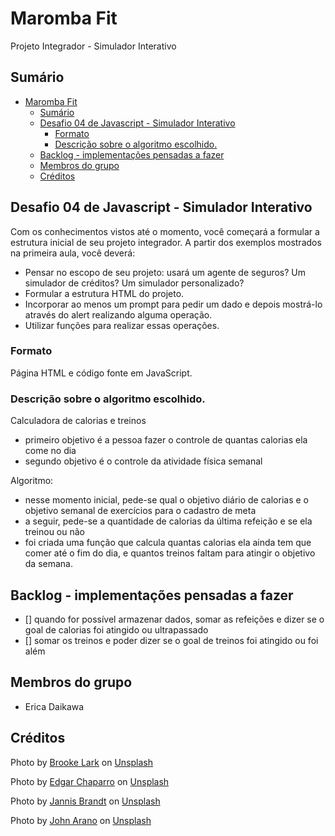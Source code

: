 # Maromba Fit
Projeto Integrador - Simulador Interativo

## Sumário
- [Maromba Fit](#maromba-fit)
  - [Sumário](#sumário)
  - [Desafio 04 de Javascript - Simulador Interativo](#desafio-04-de-javascript---simulador-interativo)
    - [Formato](#formato)
    - [Descrição sobre o algoritmo escolhido.](#descrição-sobre-o-algoritmo-escolhido)
  - [Backlog - implementações pensadas a fazer](#backlog---implementações-pensadas-a-fazer)
  - [Membros do grupo](#membros-do-grupo)
  - [Créditos](#créditos)

## Desafio 04 de Javascript - Simulador Interativo
Com os conhecimentos vistos até o momento, você começará a formular a estrutura inicial de seu projeto integrador. A partir dos exemplos mostrados na primeira aula, você deverá:
- Pensar no escopo de seu projeto: usará um agente de seguros? Um simulador de créditos? Um simulador personalizado?
- Formular a estrutura HTML do projeto.
- Incorporar ao menos um prompt para pedir um dado e depois mostrá-lo através do alert realizando alguma operação.
- Utilizar funções para realizar essas operações.

### Formato
Página HTML e código fonte em JavaScript.

### Descrição sobre o algoritmo escolhido.
Calculadora de calorias e treinos
- primeiro objetivo é a pessoa fazer o controle de quantas calorias ela come no dia
- segundo objetivo é o controle da atividade física semanal

Algoritmo:
- nesse momento inicial, pede-se qual o objetivo diário de calorias e o objetivo semanal de exercícios para o cadastro de meta
- a seguir, pede-se a quantidade de calorias da última refeição e se ela treinou ou não
- foi criada uma função que calcula quantas calorias ela ainda tem que comer até o fim do dia, e quantos treinos faltam para atingir o objetivo da semana.

## Backlog - implementações pensadas a fazer
- [] quando for possível armazenar dados, somar as refeições e dizer se o goal de calorias foi atingido ou ultrapassado
- [] somar os treinos e poder dizer se o goal de treinos foi atingido ou foi além

## Membros do grupo
- Erica Daikawa

## Créditos
Photo by <a href="https://unsplash.com/@brookelark?utm_source=unsplash&utm_medium=referral&utm_content=creditCopyText">Brooke Lark</a> on <a href="https://unsplash.com/images/things/health?utm_source=unsplash&utm_medium=referral&utm_content=creditCopyText">Unsplash</a>

Photo by <a href="https://unsplash.com/@echaparro?utm_source=unsplash&utm_medium=referral&utm_content=creditCopyText">Edgar Chaparro</a> on <a href="https://unsplash.com/s/photos/workout?utm_source=unsplash&utm_medium=referral&utm_content=creditCopyText">Unsplash</a>

Photo by <a href="https://unsplash.com/@jannisbrandt?utm_source=unsplash&utm_medium=referral&utm_content=creditCopyText">Jannis Brandt</a> on <a href="https://unsplash.com/s/photos/fitness?utm_source=unsplash&utm_medium=referral&utm_content=creditCopyText">Unsplash</a>

Photo by <a href="https://unsplash.com/@johnarano?utm_source=unsplash&utm_medium=referral&utm_content=creditCopyText">John Arano</a> on <a href="https://unsplash.com/s/photos/fitness?utm_source=unsplash&utm_medium=referral&utm_content=creditCopyText">Unsplash</a>
